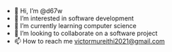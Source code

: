 - 👋 Hi, I’m @d67w
- 👀 I’m interested in software development
- 🌱 I’m currently learning  computer science
- 💞️ I’m looking to collaborate on a software project
- 📫 How to reach me victormureithi2021@gmail.com

<!---
d67w/d67w is a ✨ special ✨ repository because its `README.md` (this file) appears on your GitHub profile.
You can click the Preview link to take a look at your changes.
--->
